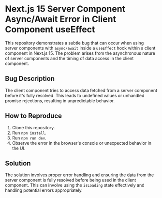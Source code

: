 # Next.js 15 Server Component Async/Await Error in Client Component useEffect

This repository demonstrates a subtle bug that can occur when using server components with `async/await` inside a `useEffect` hook within a client component in Next.js 15. The problem arises from the asynchronous nature of server components and the timing of data access in the client component.

## Bug Description
The client component tries to access data fetched from a server component before it's fully resolved. This leads to undefined values or unhandled promise rejections, resulting in unpredictable behavior.

## How to Reproduce
1. Clone this repository.
2. Run `npm install`.
3. Run `npm run dev`.
4. Observe the error in the browser's console or unexpected behavior in the UI.

## Solution
The solution involves proper error handling and ensuring the data from the server component is fully resolved before being used in the client component. This can involve using the `isLoading` state effectively and handling potential errors appropriately.